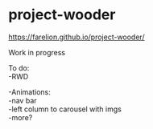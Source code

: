 # project-wooder
https://farelion.github.io/project-wooder/

Work in progress

To do:</br>
  -RWD</br>
  
  -Animations:</br>
    -nav bar</br>
    -left column to carousel with imgs</br>
    -more?</br>
